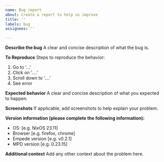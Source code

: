 ```yaml
---
name: Bug report
about: Create a report to help us improve
title: ''
labels: bug
assignees: ''

---
```


**Describe the bug**
A clear and concise description of what the bug is.

**To Reproduce**
Steps to reproduce the behavior:
1. Go to '...'
2. Click on '....'
3. Scroll down to '....'
4. See error

**Expected behavior**
A clear and concise description of what you expected to happen.

**Screenshots**
If applicable, add screenshots to help explain your problem.

**Version information (please complete the following information):**
 - OS: [e.g. NixOS 23.11]
 - Browser [e.g. firefox, chrome]
 - Empede version [e.g. v0.2.1]
 - MPD version [e.g. 0.23.15]

**Additional context**
Add any other context about the problem here.
